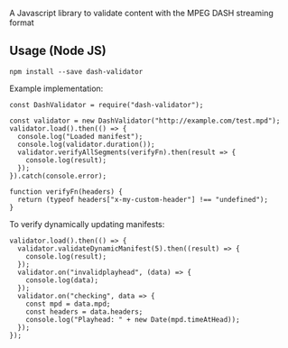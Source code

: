 A Javascript library to validate content with the MPEG DASH streaming format

## Usage (Node JS)

```
npm install --save dash-validator
```

Example implementation:

```
const DashValidator = require("dash-validator");

const validator = new DashValidator("http://example.com/test.mpd");
validator.load().then(() => {
  console.log("Loaded manifest");
  console.log(validator.duration());
  validator.verifyAllSegments(verifyFn).then(result => {
    console.log(result);
  });
}).catch(console.error);

function verifyFn(headers) {
  return (typeof headers["x-my-custom-header"] !== "undefined");
}
```

To verify dynamically updating manifests:

```
validator.load().then(() => {
  validator.validateDynamicManifest(5).then((result) => {
    console.log(result);
  });
  validator.on("invalidplayhead", (data) => {
    console.log(data);
  });
  validator.on("checking", data => {
    const mpd = data.mpd;
    const headers = data.headers;
    console.log("Playhead: " + new Date(mpd.timeAtHead));
  });
});
```